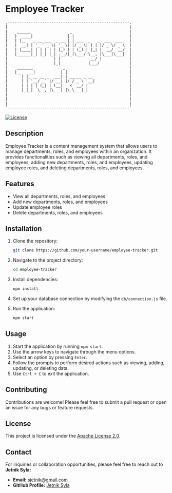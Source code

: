    # Employee Tracker
    ,-----------------------------------------------------.
    |                                                     | 
    |    ______                 _                         | 
    |   |  ____|               | |                        |
    |   | |__   _ __ ___  _ __ | | ___  _   _  ___  ___   |
    |   |  __| | '_ ` _ \| '_ \| |/ _ \| | | |/ _ \/ _ \  |
    |   | |____| | | | | | |_) | | (_) | |_| |  __/  __/  |
    |   |______|_| |_| |_| .__/|_|\___/ \__, |\___|\___|  |
    |                    | |             __/ |            |
    |                    |_|            |___/             |
    |    _______             _                            |
    |   |__   __|           | |                           |
    |      | |_ __ __ _  ___| | _____ _ __                |
    |      | | '__/ _` |/ __| |/ / _ \ '__|               |
    |      | | | | (_| | (__|   <  __/ |                  |
    |      |_|_|  \__,_|\___|_|\_\___|_|                  |
    |                                                     |
    |                                                     |
    |                                                     |
    `-----------------------------------------------------'


  [![License](https://img.shields.io/badge/License-Apache%202.0-blue.svg)](https://opensource.org/licenses/Apache-2.0)

## Description

Employee Tracker is a content management system that allows users to manage departments, roles, and employees within an organization. It provides functionalities such as viewing all departments, roles, and employees, adding new departments, roles, and employees, updating employee roles, and deleting departments, roles, and employees.

## Features

- View all departments, roles, and employees
- Add new departments, roles, and employees
- Update employee roles
- Delete departments, roles, and employees

## Installation

1. Clone the repository:

   ```bash
   git clone https://github.com/your-username/employee-tracker.git
   ```

2. Navigate to the project directory:

   ```bash
   cd employee-tracker
   ```

3. Install dependencies:

   ```bash
   npm install
   ```

4. Set up your database connection by modifying the `db/connection.js` file.

5. Run the application:

   ```bash
   npm start
   ```

## Usage

1. Start the application by running `npm start`.
2. Use the arrow keys to navigate through the menu options.
3. Select an option by pressing `Enter`.
4. Follow the prompts to perform desired actions such as viewing, adding, updating, or deleting data.
5. Use `Ctrl + C` to exit the application.

## Contributing

Contributions are welcome! Please feel free to submit a pull request or open an issue for any bugs or feature requests.

## License

This project is licensed under the [Apache License 2.0](LICENSE).

## Contact

For inquiries or collaboration opportunities, please feel free to reach out to **Jetnik Syla:**

- **Email:** [sjetnik@gmail.com](mailto:sjetnik@gmail.com)
- **GitHub Profile:** [Jetnik Syla](https://github.com/JetnikSyla)
